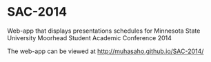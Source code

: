 SAC-2014
========

Web-app that displays presentations schedules for Minnesota State University Moorhead Student Academic Conference 2014


The web-app can be viewed at http://muhasaho.github.io/SAC-2014/